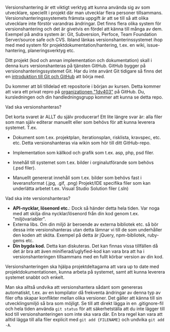 Versionshantering är ett viktigt verktyg att kunna använda sig av som utvecklare, speciellt i projekt där man utvecklar flera personer tillsammans. Versionshanteringssystemets främsta uppgift är att se till så att olika utvecklare inte förstör varandras ändringar. Det finns flera olika system för versionshantering och det är givetvis en fördel att känna till många av dem. Exempel på andra system är: Git, Subversion, Perfoce, Team Foundation Server/source safe och CVS. Ibland länkas versionshanterinssystemet ihop med med system för projektdokumentation/hantering, t.ex. en wiki, issue-hantering, planeringsverktyg etc.

Ditt projekt (kod och annan implementation och dokumentation) skall i denna kurs versionshanteras på tjänsten GitHub. GitHub bygger på versionshanteringssystemet Git. Har du inte använt Git tidigare så finns det en [introduktion till Git och GitHub](https://coursepress.lnu.se/info/manual/kom-igang-med-github/) att börja med.

Du kommer att bli tilldelad ett repositorie i början av kursen. Detta kommer att vara ett privat repro på [organizationen "1dv403"](https://github.com/1dv430) på GitHub. Du, kursledningen och din handledningsgrupp kommer att kunna se detta repo.

Vad ska versionshanteras?

Det korta svaret är ALLT du själv producerar! Ett lite längre svar är: alla filer som man själv editerar manuellt eller som behövs för att kunna leverera systemet. T.ex.

* Dokument som t.ex. projektplan, iterationsplan, risklista, kravspec, etc. etc. Detta versionshanteras via wikin som hör till ditt GitHub-repo.

* Implementation som källkod och grafik som t.ex. asp, php, psd filer.
* Innehåll till systemet som t.ex. bilder i orginalutförande som behövs (.psd filer).
* Manuellt genererat innehåll som t.ex. bilder som behövs fast i leveransformat (.jpg, .gif, .png)
Projekt/IDE specifika filer som kan underlätta arbetet t.ex. Visual Studio Solution filer (.sln)

Vad ska inte versionshanteras?
* **API-nycklar, lösenord etc.**: Dock så händer detta hela tiden. Var noga med att skilja dina nycklar/lösenord från din kod genom t.ex. "miljövariabler". 
* Externa libs. Om din miljö är beroende av externa bibliotek etc. så bör dessa inte versionshanteras utan detta lämnar vi till de som underhåller den koden att sköta. Exempel på detta är jQuery, npm-bibliotek, ruby-gems etc.
* **Din bygda kod.** Detta kan diskuteras. Det kan finnas vissa tillfällen då det är bra att även minifierad/uglyfied-kod kan vara bra att ha i versionshanteringen tillsammans med en fullt körbar version av din kod. 

Versionshanteringen ska hjälpa projektdeltagarna att vara up to date med projektdokumentationen, kunna arbeta på systemet, samt att kunna leverera systemet snabbt och enkelt.

Man ska alltså undvika att versionshantera sådant som genereras automatiskt, t.ex. av en kompilator då frekventa ändringar av denna typ av filer ofta skapar konflikter mellan olika versioner. Det gäller att känna till sin utvecklingsmiljö så bra som möjligt. Se till att direkt lägga in en .gitignore-fil och hela tiden använda `git status` för att säkerhetställa att du inte lägger till kod till versionshanteringen som inte ska vara där. En bra regel kan vara att alltid lägga till alla filer explicit med `git add {FILENAME}` och undvika `git add -A`.

